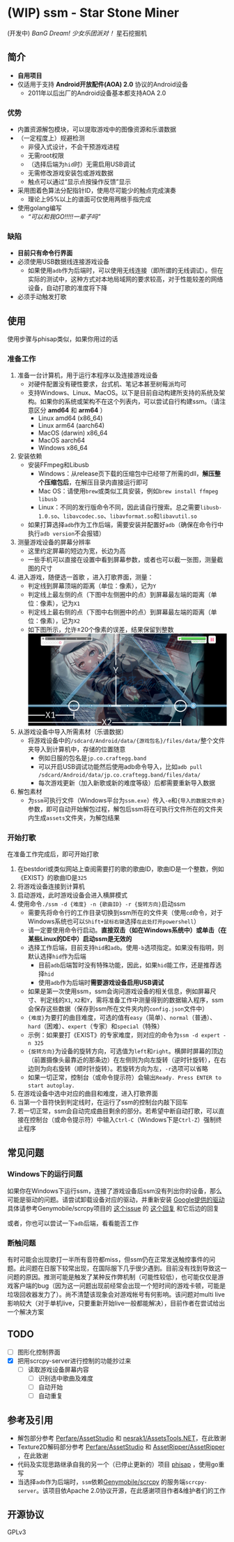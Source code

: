 # (WIP) ssm - Star Stone Miner
(开发中) *BanG Dream! 少女乐团派对！* 星石挖掘机

## 简介
- **自用项目**
- 仅适用于支持 **Android开放配件(AOA) 2.0** 协议的Android设备
	 - 2011年以后出厂的Android设备基本都支持AOA 2.0

### 优势
- 内置资源解包模块，可以提取游戏中的图像资源和乐谱数据
- （一定程度上）规避检测
	- 非侵入式设计，不会干预游戏进程
	- 无需root权限
	- （选择后端为`hid`时）无需启用USB调试
	- 无需修改游戏安装包或游戏数据
	- 触点可以通过“显示点按操作反馈”显示
- 采用图着色算法分配指针ID，使用尽可能少的触点完成演奏
	- 理论上95%以上的谱面可仅使用两根手指完成
- 使用golang编写
	- *“可以和我GO!!!!!一辈子吗”*

### 缺陷
- **目前只有命令行界面**
- 必须使用USB数据线连接游戏设备
    - 如果使用`adb`作为后端时，可以使用无线连接（即所谓的无线调试）。但在实际的测试中，这种方式对本地局域网的要求较高，对于性能较差的网络设备，自动打歌的准度将下降
- 必须手动触发打歌

## 使用
使用步骤与phisap类似，如果你用过的话

### 准备工作
1. 准备一台计算机，用于运行本程序以及连接游戏设备
	- 对硬件配置没有硬性要求，台式机、笔记本甚至树莓派均可
    - 支持Windows、Linux、MacOS。以下是目前自动构建所支持的系统及架构。如果你的系统或架构不在这个列表内，可以尝试自行构建ssm。（请注意区分 **amd64** 和 **arm64** ）
        - Linux amd64 (x86_64)
        - Linux arm64 (aarch64)
        - MacOS (darwin) x86_64
        - MacOS aarch64
        - Windows x86_64
2. 安装依赖
    - 安装FFmpeg和Libusb
        - Windows：从release页下载的压缩包中已经带了所需的dll，**解压整个压缩包后**，在解压目录内直接运行即可
        - Mac OS：请使用`brew`或类似工具安装，例如`brew install ffmpeg libusb`
        - Linux：不同的发行版命令不同，因此请自行搜索。总之需要`libusb-1.0.so`、`libavcodec.so`、`libavformat.so`和`libavutil.so`
    - 如果打算选择`adb`作为工作后端，需要安装并配置好`adb`（确保在命令行中执行`adb version`不会报错）
3. 测量游戏设备的屏幕分辨率
	- 这里约定屏幕的短边为宽，长边为高
	- 一些手机可以直接在设置中看到屏幕参数，或者也可以截一张图，测量截图的尺寸
4. 进入游戏，随便选一首歌 ，进入打歌界面，测量：
	- 判定线到屏幕顶端的距离（单位：像素），记为`Y`
	- 判定线上最左侧的点（下图中左侧圈中的点）到屏幕最左端的距离（单位：像素），记为`X1`
	- 判定线上最右侧的点（下图中右侧圈中的点）到屏幕最左端的距离（单位：像素），记为`X2`
	- 如下图所示，允许±20个像素的误差，结果保留到整数 ![测量数据示意图](./imgs/scales.jpg)
5. 从游戏设备中导入所需素材（乐谱数据）
    - 将游戏设备中的`/sdcard/Android/data/{游戏包名}/files/data/`整个文件夹导入到计算机中，存储的位置随意
      - 例如日服的包名是`jp.co.craftegg.band`
      - 可以开启USB调试功能然后使用adb命令导入，比如`adb pull /sdcard/Android/data/jp.co.craftegg.band/files/data/`
      - 每次游戏更新（加入新歌或新的难度等级）后都需要重新导入数据
6. 解包素材
    - 为`ssm`可执行文件（Windows平台为`ssm.exe`）传入`-e`和`{导入的数据文件夹}`参数，即可自动开始解包过程，解包后ssm将在可执行文件所在的文件夹内生成`assets`文件夹，为解包结果

### 开始打歌
在准备工作完成后，即可开始打歌

1. 在bestdori或类似网站上查阅需要打的歌的歌曲ID，歌曲ID是一个整数，例如《EXIST》的歌曲ID是`325`
2. 将游戏设备连接到计算机
3. 启动游戏，此时游戏设备会进入横屏模式
4. 使用命令`./ssm -d {难度} -n {歌曲ID} -r {旋转方向}`启动ssm
    - 需要先将命令行的工作目录切换到ssm所在的文件夹（使用`cd`命令，对于Windows系统也可以`Shift+鼠标右键`选择`在此处打开powershell`）
    - 请一定要使用命令行启动。**直接双击（如在Windows系统中）或单击（在某些Linux的DE中）启动ssm是无效的**
    - 选择工作后端，目前支持`hid`和`adb`。使用`-b`选项指定。如果没有指明，则默认选择`hid`作为后端
        - 目前`adb`后端暂时没有特殊功能，因此，如果`hid`能工作，还是推荐选择`hid`
        - 使用`adb`作为后端时**需要游戏设备启用USB调试**
	- 如果是第一次使用ssm，ssm会询问游戏设备的相关信息，例如屏幕尺寸、判定线的`X1`, `X2`和`Y`，需将准备工作中测量得到的数据输入程序，ssm会保存这些数据（保存到ssm所在文件夹内的`config.json`文件中）
	- `{难度}`为要打的曲目难度，可选的值有`easy`（简单）、`normal`（普通）、`hard`（困难）、`expert`（专家）和`special`（特殊）
	- 示例：如果要打《EXIST》的专家难度，则对应的命令为`ssm -d expert -n 325`
	- `{旋转方向}`为设备的旋转方向，可选值为`left`和`right`。横屏时屏幕的顶边（前置摄像头最靠近的那条边）在左侧则为向左旋转（逆时针旋转），在右边则为向右旋转（顺时针旋转）。若旋转方向为左，`-r`选项可以省略
	- 如果一切正常，控制台（或命令提示符）会输出`Ready. Press ENTER to start autoplay.`
5. 在游戏设备中选中对应的曲目和难度，进入打歌界面
6. 当第一个音符快到判定线时，在运行了ssm的控制台内敲下回车
7. 若一切正常，ssm会自动完成曲目剩余的部分。若希望中断自动打歌，可以直接在控制台（或命令提示符）中输入`Ctrl-C`（Windows下是`Ctrl-Z`）强制终止程序

## 常见问题
### Windows下的运行问题
如果你在Windows下运行ssm，连接了游戏设备后ssm没有列出你的设备，那么可能是驱动的问题。请尝试卸载设备对应的驱动，并重新安装 [Google提供的驱动](https://dl.google.com/android/repository/usb_driver_r13-windows.zip)
具体请参考Genymobile/scrcpy项目的 [这个issue](https://github.com/Genymobile/scrcpy/issues/3654) 的 [这个回复](https://github.com/Genymobile/scrcpy/issues/3654#issuecomment-1369278232) 和它后边的回复

或者，你也可以尝试一下`adb`后端，看看能否工作

### 断触问题
有时可能会出现歌打一半所有音符都miss，但ssm仍在正常发送触控事件的问题。此问题在日服下较常出现，在国际服下几乎很少遇到。目前没有找到导致这一问题的原因。推测可能是触发了某种反作弊机制（可能性较低），也可能仅仅是游戏客户端的bug（因为这一问题出现前经常会出现一个短时间的游戏卡顿，可能是垃圾回收器发力了）。尚不清楚该现象会对游戏帐号有何影响。该问题对multi live影响较大（对于单机live，只要重新开始live一般都能解决），目前作者在尝试给出一个解决方案

## TODO
- [ ] 图形化控制界面
- [X] 把用scrcpy-server进行控制的功能抄过来
	- [ ] 读取游戏设备屏幕内容
		- [ ] 识别选中歌曲及难度
		- [ ] 自动开始
		- [ ] 自动重复

## 参考及引用
- 解包部分参考 [Perfare/AssetStudio](https://github.com/Perfare/AssetStudio.git) 和 [nesrak1/AssetsTools.NET](https://github.com/nesrak1/AssetsTools.NET.git)，在此致谢
- Texture2D解码部分参考 [Perfare/AssetStudio](https://github.com/Perfare/AssetStudio.git) 和 [AssetRipper/AssetRipper](https://github.com/AssetRipper/AssetRipper.git) ，在此致谢
- 代码及实现思路继承自我的另一个（已停止更新的）项目 [phisap](https://github.com/kvarenzn/phisap) ，使用go重写
- 当选择`adb`作为后端时，`ssm`依赖[Genymobile/scrcpy](https://github.com/Genymobile/scrcpy) 的服务端`scrcpy-server`。该项目依Apache 2.0协议开源，在此感谢项目作者&维护者们的工作

## 开源协议
GPLv3
